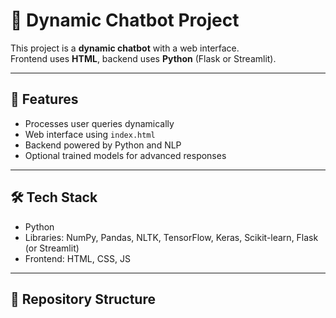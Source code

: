 # 🤖 Dynamic Chatbot Project

This project is a **dynamic chatbot** with a web interface.  
Frontend uses **HTML**, backend uses **Python** (Flask or Streamlit).

---

## 🔹 Features

- Processes user queries dynamically  
- Web interface using `index.html`  
- Backend powered by Python and NLP  
- Optional trained models for advanced responses  

---

## 🛠️ Tech Stack

- Python  
- Libraries: NumPy, Pandas, NLTK, TensorFlow, Keras, Scikit-learn, Flask (or Streamlit)  
- Frontend: HTML, CSS, JS  

---

## 📂 Repository Structure



